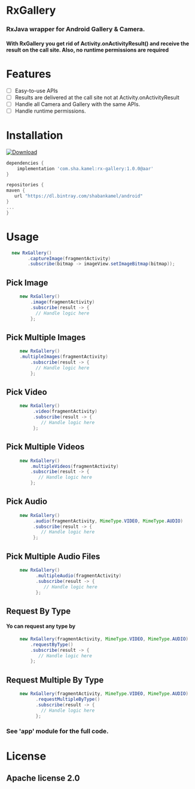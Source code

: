 

# RxGallery
###  RxJava wrapper for Android Gallery & Camera.
#### With RxGallery you get rid of Activity.onActivityResult() and receive the result on the call site. Also,  no runtime permissions are required

# Features

 - [ ] Easy-to-use APIs
 - [ ] Results are delivered at the call site not at Activity.onActivityResult 
 - [ ] Handle all Camera and Gallery with the same APIs.
 - [ ]  Handle runtime permissions.

# Installation
[ ![Download](https://api.bintray.com/packages/shabankamel/android/RxGallery/images/download.svg) ](https://bintray.com/shabankamel/android/RxGallery/_latestVersion)
```groovy
dependencies {
    implementation 'com.sha.kamel:rx-gallery:1.0.0@aar'
}

repositories {
maven {
   url "https://dl.bintray.com/shabankamel/android"
}
...
}
```

# Usage
```java
  new RxGallery()  
        .captureImage(fragmentActivity)  
        .subscribe(bitmap -> imageView.setImageBitmap(bitmap));
```
## Pick Image
```java
     new RxGallery()
         .image(fragmentActivity)
         .subscribe(result -> {
           // Handle logic here
         };
```
##  Pick Multiple Images
```java
     new RxGallery()
     .multipleImages(fragmentActivity)
         .subscribe(result -> {
           // Handle logic here
         };
```
## Pick Video
```java
     new RxGallery()
          .video(fragmentActivity)
          .subscribe(result -> {
             // Handle logic here
          };
```
## Pick Multiple Videos
```java
     new RxGallery()
         .multipleVideos(fragmentActivity)
         .subscribe(result -> {
            // Handle logic here
         };
```
## Pick Audio
```java
     new RxGallery()
          .audio(fragmentActivity, MimeType.VIDEO, MimeType.AUDIO)
          .subscribe(result -> {
             // Handle logic here
          };
```
## Pick Multiple Audio Files
```java
     new RxGallery()
           .multipleAudio(fragmentActivity)
           .subscribe(result -> {
              // Handle logic here
           };
```

## Request By Type
#### Yo can request any type by 
```java
     new RxGallery(fragmentActivity, MimeType.VIDEO, MimeType.AUDIO)
         .requestByType()
         .subscribe(result -> {
            // Handle logic here
         };
```

## Request Multiple By Type
```java
     new RxGallery(fragmentActivity, MimeType.VIDEO, MimeType.AUDIO)
           .requestMultipleByType()
           .subscribe(result -> {
             // Handle logic here
           };
```

### See 'app' module for the full code.

# License

## Apache license 2.0
